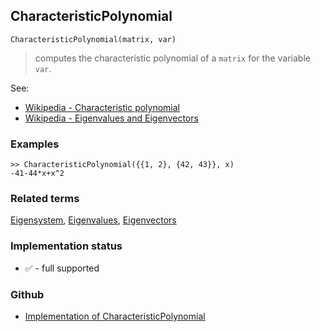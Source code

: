 ## CharacteristicPolynomial

```
CharacteristicPolynomial(matrix, var)
```

> computes the characteristic polynomial of a `matrix` for the variable `var`.

See:  
* [Wikipedia - Characteristic polynomial](https://en.wikipedia.org/wiki/Characteristic_polynomial)
* [Wikipedia - Eigenvalues and Eigenvectors](https://en.wikipedia.org/wiki/Eigenvalues_and_eigenvectors)

### Examples
 
```
>> CharacteristicPolynomial({{1, 2}, {42, 43}}, x)
-41-44*x+x^2
```

### Related terms 
[Eigensystem](Eigensystem.md), [Eigenvalues](Eigenvalues.md), [Eigenvectors](Eigenvectors.md)

### Implementation status

* &#x2705; - full supported

### Github

* [Implementation of CharacteristicPolynomial](https://github.com/axkr/symja_android_library/blob/master/symja_android_library/matheclipse-core/src/main/java/org/matheclipse/core/builtin/LinearAlgebra.java#L983) 
